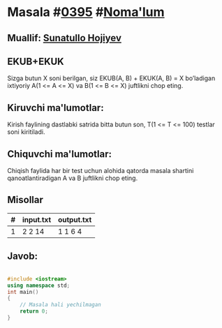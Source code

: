 
<h1>Masala #<a href="https://robocontest.uz/tasks/0395">0395</a> #<a href="https://robocontest.uz/tasks?category=1">Noma'lum</a></h1>
<h2> Muallif: <a href="https://robocontest.uz/profile/sunnat">Sunatullo Hojiyev</a></h2>
<h2>EKUB+EKUK</h2>
<p>Sizga butun X soni berilgan, siz EKUB(A, B) + EKUK(A, B) = X bo’ladigan ixtiyoriy A(1 <= A <= X) va B(1 <= B <= X) juftlikni chop eting.</p>
<h2>Kiruvchi ma'lumotlar:</h2>
<p>Kirish faylining dastlabki satrida bitta butun son, T(1 <= T <= 100) testlar soni kiritiladi.</p>
<h2>Chiquvchi ma'lumotlar:</h2>
<p>Chiqish faylida har bir test uchun alohida qatorda masala shartini qanoatlantiradigan A va B juftlikni chop eting.</p>
<h2>Misollar</h2>
<table>
    <thead>
        <tr>
            <th>#</th>
            <th>input.txt</th>
            <th>output.txt</th>
        </tr>
    </thead>
    <tbody>
            <tr>
                <td>1</td>
                <td>2
2
14</td>
                <td>1 1
6 4</td>
            </tr>
    </tbody>
    </table>
    
<h2>Javob:</h2>

######
```cpp
#include <iostream>
using namespace std;
int main()
{
    // Masala hali yechilmagan
    return 0;
}
```
